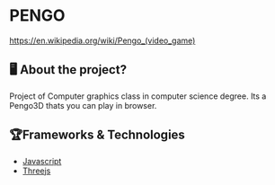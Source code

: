 # PENGO
https://en.wikipedia.org/wiki/Pengo_(video_game)

## 🖥 About the project?
Project of Computer graphics class in computer science degree.
Its a Pengo3D thats you can play in browser.

## 🏆Frameworks & Technologies
 - [Javascript](https://www.javascript.com/)
 - [Threejs](https://threejs.org/)
